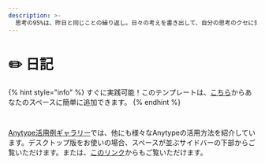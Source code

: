 ```yaml
---
description: >-
  思考の95%は、昨日と同じことの繰り返し。日々の考えを書き出して、自分の思考のクセに気付きましょう。そこに、新しいアイデアの種が眠っています。
---
```


# ✏️ 日記

{% hint style="info" %}
すぐに実践可能！このテンプレートは、[こちら](https://gallery.any.coop/?experience=daily_journal)からあなたのスペースに簡単に追加できます。
{% endhint %}

<div><figure><img src="../../.gitbook/assets/screenshot-1 (1).png" alt=""><figcaption></figcaption></figure> <figure><img src="../../.gitbook/assets/screenshot-2.png" alt=""><figcaption></figcaption></figure></div>

[Anytype活用例ギャラリー](../advanced/community/any-experience-gallery.md)では、他にも様々なAnytypeの活用方法を紹介しています。デスクトップ版をお使いの場合、スペースが並ぶサイドバーの下部からご覧いただけます。または、[このリンク](https://gallery.any.coop/)からもご覧いただけます。
